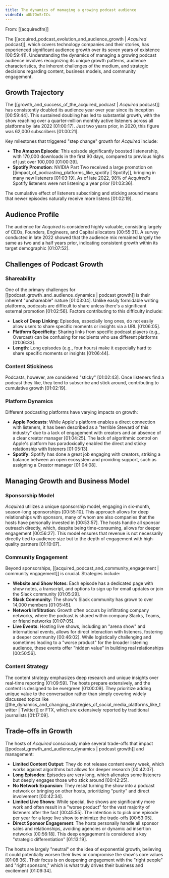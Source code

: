 ```yaml
---
title: The dynamics of managing a growing podcast audience
videoId: u0b7OnSrICs
---
```


From: [[acquiredfm]] <br/> 

The [[acquired_podcast_evolution_and_audience_growth | *Acquired* podcast]], which covers technology companies and their stories, has experienced significant audience growth over its seven years of existence <a class="yt-timestamp" data-t="00:59:41">[00:59:41]</a>. Understanding the dynamics of managing a growing podcast audience involves recognizing its unique growth patterns, audience characteristics, the inherent challenges of the medium, and strategic decisions regarding content, business models, and community engagement.

## Growth Trajectory
The [[growth_and_success_of_the_acquired_podcast | *Acquired* podcast]] has consistently doubled its audience year over year since its inception <a class="yt-timestamp" data-t="00:59:44">[00:59:44]</a>. This sustained doubling has led to substantial growth, with the show reaching over a quarter-million monthly active listeners across all platforms by late 2022 <a class="yt-timestamp" data-t="01:00:17">[01:00:17]</a>. Just two years prior, in 2020, this figure was 62,000 subscribers <a class="yt-timestamp" data-t="01:00:21">[01:00:21]</a>.

Key milestones that triggered "step change" growth for *Acquired* include:
*   **The Amazon Episode**: This episode significantly boosted listenership, with 170,000 downloads in the first 90 days, compared to previous highs of just over 100,000 <a class="yt-timestamp" data-t="01:00:39">[01:00:39]</a>.
*   **Spotify Promotion**: NVIDIA Part Two received a large promotion on [[impact_of_podcasting_platforms_like_spotify | Spotify]], bringing in many new listeners <a class="yt-timestamp" data-t="01:03:19">[01:03:19]</a>. As of late 2022, 98% of *Acquired*'s Spotify listeners were not listening a year prior <a class="yt-timestamp" data-t="01:03:36">[01:03:36]</a>.

The cumulative effect of listeners subscribing and sticking around means that newer episodes naturally receive more listens <a class="yt-timestamp" data-t="01:02:19">[01:02:19]</a>.

## Audience Profile
The audience for *Acquired* is considered highly valuable, consisting largely of CEOs, Founders, Engineers, and Capital allocators <a class="yt-timestamp" data-t="00:55:31">[00:55:31]</a>. A survey conducted in late 2022 showed that the audience mix remained largely the same as two and a half years prior, indicating consistent growth within its target demographic <a class="yt-timestamp" data-t="01:07:52">[01:07:52]</a>.

## Challenges of Podcast Growth

### Shareability
One of the primary challenges for [[podcast_growth_and_audience_dynamics | podcast growth]] is their inherent "unshareable" nature <a class="yt-timestamp" data-t="01:03:04">[01:03:04]</a>. Unlike easily formidable writing platforms, podcasts are difficult to share unless there's a significant external promotion <a class="yt-timestamp" data-t="01:02:56">[01:02:56]</a>. Factors contributing to this difficulty include:
*   **Lack of Deep Linking**: Episodes, especially long ones, do not easily allow users to share specific moments or insights via a URL <a class="yt-timestamp" data-t="01:06:05">[01:06:05]</a>.
*   **Platform Specificity**: Sharing links from specific podcast players (e.g., Overcast) can be confusing for recipients who use different platforms <a class="yt-timestamp" data-t="01:06:33">[01:06:33]</a>.
*   **Length**: Long episodes (e.g., four hours) make it especially hard to share specific moments or insights <a class="yt-timestamp" data-t="01:06:44">[01:06:44]</a>.

### Content Stickiness
Podcasts, however, are considered "sticky" <a class="yt-timestamp" data-t="01:02:43">[01:02:43]</a>. Once listeners find a podcast they like, they tend to subscribe and stick around, contributing to cumulative growth <a class="yt-timestamp" data-t="01:02:19">[01:02:19]</a>.

### Platform Dynamics
Different podcasting platforms have varying impacts on growth:
*   **Apple Podcasts**: While Apple's platform enables a direct connection with listeners, it has been described as a "terrible Steward of this industry" due to a lack of engagement with creators and an absence of a clear creator manager <a class="yt-timestamp" data-t="01:04:25">[01:04:25]</a>. The lack of algorithmic control on Apple's platform has paradoxically enabled the direct and sticky relationship with listeners <a class="yt-timestamp" data-t="01:05:13">[01:05:13]</a>.
*   **Spotify**: Spotify has done a great job engaging with creators, striking a balance between an open ecosystem and providing support, such as assigning a Creator manager <a class="yt-timestamp" data-t="01:04:08">[01:04:08]</a>.

## Managing Growth and Business Model

### Sponsorship Model
*Acquired* utilizes a unique sponsorship model, engaging in six-month, season-long sponsorships <a class="yt-timestamp" data-t="00:55:10">[00:55:10]</a>. This approach allows for deep relationships with sponsors, many of whom are also companies that the hosts have personally invested in <a class="yt-timestamp" data-t="00:53:57">[00:53:57]</a>. The hosts handle all sponsor outreach directly, which, despite being time-consuming, allows for deeper engagement <a class="yt-timestamp" data-t="00:56:27">[00:56:27]</a>. This model ensures that revenue is not necessarily directly tied to audience size but to the depth of engagement with high-quality partners <a class="yt-timestamp" data-t="01:10:07">[01:10:07]</a>.

### Community Engagement
Beyond sponsorships, [[acquired_podcast_and_community_engagement | community engagement]] is crucial. Strategies include:
*   **Website and Show Notes**: Each episode has a dedicated page with show notes, a transcript, and options to sign up for email updates or join the Slack community <a class="yt-timestamp" data-t="01:05:29">[01:05:29]</a>.
*   **Slack Community**: The show's Slack community has grown to over 14,000 members <a class="yt-timestamp" data-t="01:05:45">[01:05:45]</a>.
*   **Network Infiltration**: Growth often occurs by infiltrating company networks, where the podcast is shared within company Slacks, Teams, or friend networks <a class="yt-timestamp" data-t="01:07:05">[01:07:05]</a>.
*   **Live Events**: Hosting live shows, including an "arena show" and international events, allows for direct interaction with listeners, fostering a deeper community <a class="yt-timestamp" data-t="00:46:02">[00:46:02]</a>. While logistically challenging and sometimes leading to a "worse product" for the broader listening audience, these events offer "hidden value" in building real relationships <a class="yt-timestamp" data-t="00:50:56">[00:50:56]</a>.

### Content Strategy
The content strategy emphasizes deep research and unique insights over real-time reporting <a class="yt-timestamp" data-t="01:09:59">[01:09:59]</a>. The hosts prepare extensively, and the content is designed to be evergreen <a class="yt-timestamp" data-t="01:00:09">[01:00:09]</a>. They prioritize adding unique value to the conversation rather than simply covering widely discussed topics like [[the_dynamics_and_changing_strategies_of_social_media_platforms_like_twitter | Twitter]] or FTX, which are extensively reported by traditional journalists <a class="yt-timestamp" data-t="01:17:09">[01:17:09]</a>.

## Trade-offs in Growth
The hosts of *Acquired* consciously make several trade-offs that impact [[podcast_growth_and_audience_dynamics | podcast growth]] and management:
*   **Limited Content Output**: They do not release content every week, which works against algorithms but allows for deeper research <a class="yt-timestamp" data-t="00:42:07">[00:42:07]</a>.
*   **Long Episodes**: Episodes are very long, which alienates some listeners but deeply engages those who stick around <a class="yt-timestamp" data-t="00:42:25">[00:42:25]</a>.
*   **No Network Expansion**: They resist turning the show into a podcast network or bringing on other hosts, prioritizing "purity" and direct involvement <a class="yt-timestamp" data-t="00:42:34">[00:42:34]</a>.
*   **Limited Live Shows**: While special, live shows are significantly more work and often result in a "worse product" for the vast majority of listeners after the fact <a class="yt-timestamp" data-t="00:45:55">[00:45:55]</a>. The intention is to pick one episode per year for a large live show to minimize the trade-offs <a class="yt-timestamp" data-t="00:53:05">[00:53:05]</a>.
*   **Direct Sponsor Engagement**: The hosts personally handle all sponsor sales and relationships, avoiding agencies or dynamic ad insertion networks <a class="yt-timestamp" data-t="00:56:18">[00:56:18]</a>. This deep engagement is considered a key "strategic differentiation" <a class="yt-timestamp" data-t="01:13:19">[01:13:19]</a>.

The hosts are largely "neutral" on the idea of exponential growth, believing it could potentially worsen their lives or compromise the show's core values <a class="yt-timestamp" data-t="01:08:36">[01:08:36]</a>. Their focus is on deepening engagement with the "right people" and "right sponsors," which is what truly drives their business and excitement <a class="yt-timestamp" data-t="01:09:34">[01:09:34]</a>.